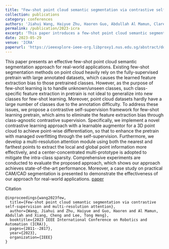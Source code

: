 ```yaml
---
title: "Few-shot point cloud semantic segmentation via contrastive self-supervision and multi-resolution attention"
collection: publications
category: conferences
authors: 'Jiahui Wang, Haiyue Zhu, Haoren Guo, Abdullah Al Mamun, Clarence W De Silva, Tong Heng Lee'
permalink: /publication/2023-icra
excerpt: 'This paper introduces a few-shot point cloud semantic segmentation approach optimized for real-world applications. Unlike existing methods that rely on fully-supervised pretraining with large annotated datasets, which leads to biased feature extraction, the proposed method employs a contrastive self-supervision framework for pretraining. This approach uses class-agnostic contrastive supervision and a learnable augmentor to eliminate feature bias, while a multi-resolution attention module and center-concentrated multi-prototype enhance feature extraction and mitigate intra-class sparsity. Experiments demonstrate state-of-the-art performance, with a case study showcasing its effectiveness in practical CAM/CAD segmentation.'
date: 2023-05-29
venue: 'ICRA'
paperurl: 'https://ieeexplore-ieee-org.libproxy1.nus.edu.sg/abstract/document/10160429'
---
```

This paper presents an effective few-shot point cloud semantic segmentation approach for real-world applications. Existing few-shot segmentation methods on point cloud heavily rely on the fully-supervised pretrain with large annotated datasets, which causes the learned feature extraction bias to those pretrained classes. However, as the purpose of few-shot learning is to handle unknown/unseen classes, such class-specific feature extraction in pretrain is not ideal to generalize into new classes for few-shot learning. Moreover, point cloud datasets hardly have a large number of classes due to the annotation difficulty. To address these issues, we propose a contrastive self-supervision framework for few-shot learning pretrain, which aims to eliminate the feature extraction bias through class-agnostic contrastive supervision. Specifically, we implement a novel contrastive learning approach with a learnable augmentor for a 3D point cloud to achieve point-wise differentiation, so that to enhance the pretrain with managed overfitting through the self-supervision. Furthermore, we develop a multi-resolution attention module using both the nearest and farthest points to extract the local and global point information more effectively, and a center-concentrated multi-prototype is adopted to mitigate the intra-class sparsity. Comprehensive experiments are conducted to evaluate the proposed approach, which shows our approach achieves state-of-the-art performance. Moreover, a case study on practical CAM/CAD segmentation is presented to demonstrate the effectiveness of our approach for real-world applications.
[paper](https://ieeexplore-ieee-org.libproxy1.nus.edu.sg/abstract/document/10160429)

Citation
```
@inproceedings{wang2023few,
  title={Few-shot point cloud semantic segmentation via contrastive self-supervision and multi-resolution attention},
  author={Wang, Jiahui and Zhu, Haiyue and Guo, Haoren and Al Mamun, Abdullah and Xiang, Cheng and Lee, Tong Heng},
  booktitle={2023 IEEE International Conference on Robotics and Automation (ICRA)},
  pages={2811--2817},
  year={2023},
  organization={IEEE}
}
```
